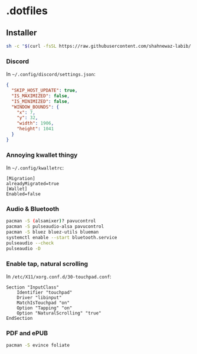 # .dotfiles
## Installer
```bash
sh -c "$(curl -fsSL https://raw.githubusercontent.com/shahnewaz-labib/.dotfiles/main/install.sh)"
```

### Discord
In `~/.config/discord/settings.json`:
```json
{
  "SKIP_HOST_UPDATE": true,
  "IS_MAXIMIZED": false,
  "IS_MINIMIZED": false,
  "WINDOW_BOUNDS": {
    "x": 7,
    "y": 32,
    "width": 1906,
    "height": 1041
  }
}
```

### Annoying kwallet thingy
In `~/.config/kwalletrc`:
```
[Migration]
alreadyMigrated=true
[Wallet]
Enabled=false
```

### Audio & Bluetooth
```bash 
pacman -S (alsamixer)? pavucontrol
pacman -S pulseaudio-alsa pavucontrol
pacman -S bluez bluez-utils blueman
systemctl enable --start bluetooth.service
pulseaudio --check
pulseaudio -D
```

### Enable tap, natural scrolling
In `/etc/X11/xorg.conf.d/30-touchpad.conf`:
```
Section "InputClass"
    Identifier "touchpad"
    Driver "libinput"
    MatchIsTouchpad "on"
    Option "Tapping" "on"
    Option "NaturalScrolling" "true"
EndSection
```

### PDF and ePUB
```bash
pacman -S evince foliate
```
